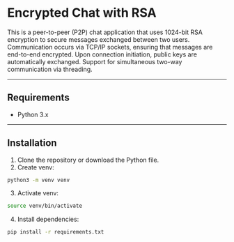 # Encrypted Chat with RSA

This is a peer-to-peer (P2P) chat application that uses 1024-bit RSA encryption to secure messages exchanged between two users. Communication occurs via TCP/IP sockets, ensuring that messages are end-to-end encrypted. Upon connection initiation, public keys are automatically exchanged. Support for simultaneous two-way communication via threading.

---

## Requirements

- Python 3.x


---

## Installation

1. Clone the repository or download the Python file.
2. Create venv:
```bash
python3 -m venv venv
```
3. Activate venv:
```bash
source venv/bin/activate
```
4. Install dependencies:
```bash
pip install -r requirements.txt
```